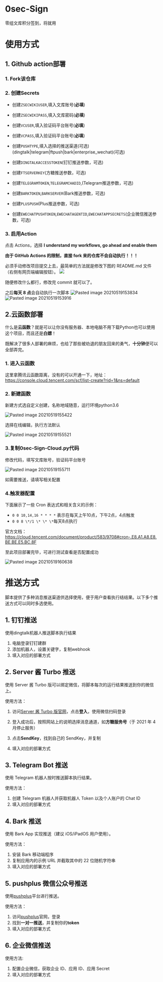 # 0sec-Sign

零组文库积分签到，将就用

# 使用方式

## 1. Github action部署

### 1. Fork该仓库

### 2. 创建Secrets

-   创建`ZSECWIKIUSER`,填入文库账号(**必填**)

-   创建`ZSECWIKIPASS`,填入文库密码(**必填**)

-   创建`VCUSER`,填入验证码平台账号(**必填**)

-   创建`VCPASS`,填入验证码平台账号(**必填**)

-   创建`PUSHTYPE`,填入选择的推送渠道(可选)(dingtalk|telegram|ftpush|bark|enterprise\_wechat)(可选)

-   创建`DINGTALKACCESSTOKEN`(钉钉推送参数，可选)

-   创建`FTSERVERKEY`(方糖推送参数，可选)

-   创建`TELEGRAMTOKEN`,`TELEGRAMCHADID`,(Telegram推送参数，可选)

-   创建`BARKTOKEN`,`BARKSERVER`(Bark推送参数，可选)

-   创建`PLUSPUSH`(Plus推送参数，可选)

-   创建`EWECHATPUSHTOKEN`,`EWECHATAGENTID`,`EWECHATAPPSECRETS`(企业微信推送参数，可选)

### 3. 启用Action

点击 Actions，选择 **I understand my workflows, go ahead and enable them**

**由于 GitHub Actions 的限制，直接 fork 来的仓库不会自动执行！！！**

必须手动修改项目提交上去，最简单的方法就是修改下图的 README.md 文件（右侧有网页端编辑按钮）。
![](https://github.com/l1angfeng/0sec-Sign/blob/main/Readme/images/Pasted%20image%2020210519153752.png)

随便修改什么都行，修改完 commit 就可以了。

之后**每天 8 点**会自动执行一次脚本
![Pasted image 20210519153834](https://github.com/l1angfeng/0sec-Sign/blob/main/Readme/images/Pasted%20image%2020210519153834.png)
![Pasted image 20210519153916](https://github.com/l1angfeng/0sec-Sign/blob/main/Readme/images/Pasted%20image%2020210519153916.png)

## 2.云函数部署

什么是**云函数**？就是可以让你没有服务器、本地电脑不用下载Python也可以使用这个项目，而且还是**白嫖**！

既解决了很多人部署的麻烦，也给了那些被劝退的朋友回来的勇气，**十分钟**便可以全部弄完。

### 1. 进入云函数

这里拿腾讯云函数距离，没有的可以开通一下，地址：https://console.cloud.tencent.com/scf/list-create?rid=1&ns=default

### 2. 新建函数

新建方式选自定义创建，名称地域随意，运行环境python3.6

![Pasted image 20210519155422](https://github.com/l1angfeng/0sec-Sign/blob/main/Readme/images/Pasted%20image%2020210519155422.png)

选择在线编辑，执行方法默认

![Pasted image 20210519155521](https://github.com/l1angfeng/0sec-Sign/blob/main/Readme/images/Pasted%20image%2020210519155521.png)

### 3.复制0sec-Sign-Cloud.py代码

修改代码，填写文库账号，验证码平台账号

![Pasted image 20210519155711](https://github.com/l1angfeng/0sec-Sign/blob/main/Readme/images/Pasted%20image%2020210519155711.png)

如需要推送，请填写相关配置

### 4.触发器配置

下面展示了一些 Cron 表达式和相关含义的示例：

-   `0 0 10,14,16 * * * *` 表示在每天上午10点，下午2点，4点触发
-   `0 0 8 \*/1 \* \* \*`每天8点执行

官方文档：https://cloud.tencent.com/document/product/583/9708#cron-.E8.A1.A8.E8.BE.BE.E5.BC.8F

至此项目部署完毕，可进行测试查看是否配置成功

![Pasted image 20210519160638](https://github.com/l1angfeng/0sec-Sign/blob/main/Readme/images/Pasted%20image%2020210519160638.png)

# 推送方式

脚本提供了多种消息推送渠道供选择使用，便于用户查看执行结结果。以下多个推送方式可以同时多选使用。

## 1. 钉钉推送

使用dingtalk机器人推送脚本执行结果

1. 电脑登录钉钉建群
2. 添加机器人，设置关键字，复制webhook
3. 填入对应的部署方式

## 2. Server 酱 Turbo 推送

使用 Server 酱 Turbo 版可以绑定微信，将脚本每次的运行结果推送到你的微信上。

使用方法：

1.  访问[Server 酱 Turbo 版官网](https://sct.ftqq.com/)，点击**登入**，使用微信扫码登录

2.  登入成功后，按照网站上的说明选择消息通道，如**方糖服务号**（于 2021 年 4 月停止服务）

3.  点击**SendKey**，找到自己的 SendKey，并复制
4.  填入对应的部署方式

## 3. Telegram Bot 推送

使用 Telegram 机器人按时推送脚本执行结果。

使用方法：

1.  创建 Telegram 机器人并获取机器人 Token 以及个人账户的 Chat ID
2.  填入对应的部署方式

## 4. Bark 推送

使用 Bark App 实现推送（建议 iOS/iPadOS 用户使用）。

使用方法：

1.  安装 Bark 移动端程序
2.  复制应用内的示例 URL 并截取其中的 22 位随机字符串
3.  填入对应的部署方式

## 5. pushplus 微信公众号推送

使用[pushplus](http://www.pushplus.plus/)平台进行推送。

使用方法：

1.  访问[pushplus](http://www.pushplus.plus/)官网，登录
2.  找到**一对一推送**，并复制你的**token**
3.  填入对应的部署方式

## 6. 企业微信推送

使用方法:

1.  配置企业微信，获取企业 ID、应用 ID、应用 Secret
2.  填入对应的部署方式



